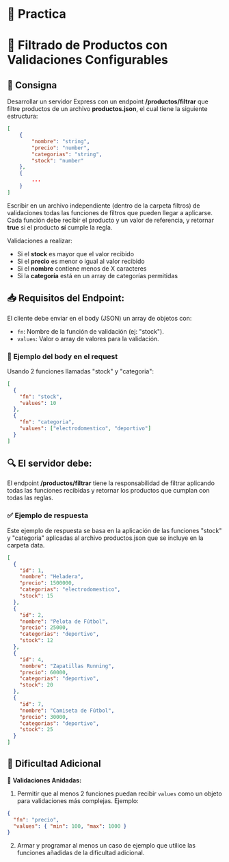# 🧪 Practica

# 🛒 Filtrado de Productos con Validaciones Configurables

## 📝 Consigna

Desarrollar un servidor Express con un endpoint **/productos/filtrar** que filtre productos de un archivo **productos.json**, el cual tiene la siguiente estructura:

```json
[
    {
        "nombre": "string",
        "precio": "number",
        "categorias": "string",
        "stock": "number"
    },
    {
        ...
    }
]
```

Escribir en un archivo independiente (dentro de la carpeta filtros) de validaciones todas las funciones de filtros que pueden llegar a aplicarse. Cada función debe recibir el producto y un valor de referencia, y retornar **true** si el producto **sí** cumple la regla.

Validaciones a realizar:

- Si el **stock** es mayor que el valor recibido
- Si el **precio** es menor o igual al valor recibido
- Si el **nombre** contiene menos de X caracteres
- Si la **categoría** está en un array de categorías permitidas

## 📥 Requisitos del Endpoint:

El cliente debe enviar en el body (JSON) un array de objetos con:

- `fn`: Nombre de la función de validación (ej: "stock").
- `values`: Valor o array de valores para la validación.

### 📌 Ejemplo del body en el request

Usando 2 funciones llamadas "stock" y "categoria":

```json
[
  {
    "fn": "stock",
    "values": 10
  },
  {
    "fn": "categoria",
    "values": ["electrodomestico", "deportivo"]
  }
]
```

## 🔍 El servidor debe:

El endpoint **/productos/filtrar** tiene la responsabilidad de filtrar aplicando todas las funciones recibidas y retornar los productos que cumplan con todas las reglas.

### ✅ Ejemplo de respuesta

Este ejemplo de respuesta se basa en la aplicación de las funciones "stock" y "categoria" aplicadas al archivo productos.json que se incluye en la carpeta data.

```json
[
  {
    "id": 1,
    "nombre": "Heladera",
    "precio": 1500000,
    "categorias": "electrodomestico",
    "stock": 15
  },
  {
    "id": 2,
    "nombre": "Pelota de Fútbol",
    "precio": 25000,
    "categorias": "deportivo",
    "stock": 12
  },
  {
    "id": 4,
    "nombre": "Zapatillas Running",
    "precio": 60000,
    "categorias": "deportivo",
    "stock": 20
  },
  {
    "id": 7,
    "nombre": "Camiseta de Fútbol",
    "precio": 30000,
    "categorias": "deportivo",
    "stock": 25
  }
]
```

## 🎯 Dificultad Adicional

🔄 **Validaciones Anidadas:**

1. Permitir que al menos 2 funciones puedan recibir `values` como un objeto para validaciones más complejas. Ejemplo:

```json
{
  "fn": "precio",
  "values": { "min": 100, "max": 1000 }
}
```

2. Armar y programar al menos un caso de ejemplo que utilice las funciones añadidas de la dificultad adicional.
